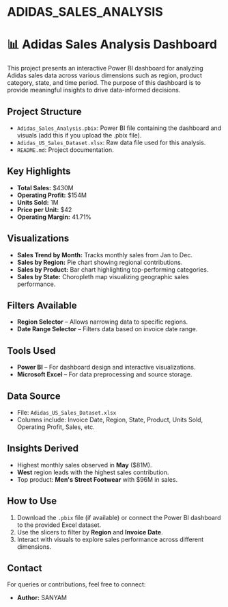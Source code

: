 # ADIDAS_SALES_ANALYSIS
# 📊 Adidas Sales Analysis Dashboard

This project presents an interactive Power BI dashboard for analyzing Adidas sales data across various dimensions such as region, product category, state, and time period. The purpose of this dashboard is to provide meaningful insights to drive data-informed decisions.


##  Project Structure

- `Adidas_Sales_Analysis.pbix`: Power BI file containing the dashboard and visuals (add this if you upload the .pbix file).
- `Adidas_US_Sales_Dataset.xlsx`: Raw data file used for this analysis.
- `README.md`: Project documentation.

##  Key Highlights

- **Total Sales:** $430M  
- **Operating Profit:** $154M  
- **Units Sold:** 1M  
- **Price per Unit:** $42  
- **Operating Margin:** 41.71%

##  Visualizations

- **Sales Trend by Month:** Tracks monthly sales from Jan to Dec.
- **Sales by Region:** Pie chart showing regional contributions.
- **Sales by Product:** Bar chart highlighting top-performing categories.
- **Sales by State:** Choropleth map visualizing geographic sales performance.

##  Filters Available

- **Region Selector** – Allows narrowing data to specific regions.
- **Date Range Selector** – Filters data based on invoice date range.

##  Tools Used

- **Power BI** – For dashboard design and interactive visualizations.
- **Microsoft Excel** – For data preprocessing and source storage.

##  Data Source

- File: `Adidas_US_Sales_Dataset.xlsx`
- Columns include: Invoice Date, Region, State, Product, Units Sold, Operating Profit, Sales, etc.

##  Insights Derived

- Highest monthly sales observed in **May** ($81M).
- **West** region leads with the highest sales contribution.
- Top product: **Men's Street Footwear** with $96M in sales.

##  How to Use

1. Download the `.pbix` file (if available) or connect the Power BI dashboard to the provided Excel dataset.
2. Use the slicers to filter by **Region** and **Invoice Date**.
3. Interact with visuals to explore sales performance across different dimensions.

##  Contact

For queries or contributions, feel free to connect:

- **Author:** SANYAM




